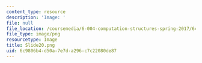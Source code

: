 ```yaml
---
content_type: resource
description: 'Image: '
file: null
file_location: /coursemedia/6-004-computation-structures-spring-2017/6c9806b4d50a7e7da296c7c22080de87_Slide20.png
file_type: image/png
resourcetype: Image
title: Slide20.png
uid: 6c9806b4-d50a-7e7d-a296-c7c22080de87
---
```

